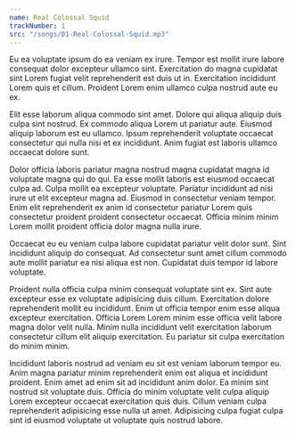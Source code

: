 ```yaml
---
name: Real Colossal Squid
trackNumber: 1
src: "/songs/01-Real-Colossal-Squid.mp3"
---
```

Eu ea voluptate ipsum do ea veniam ex irure. Tempor est mollit irure labore consequat dolor excepteur ullamco sint. Exercitation do magna cupidatat sint Lorem fugiat velit reprehenderit est duis ut in. Exercitation incididunt Lorem quis et cillum. Proident Lorem enim ullamco culpa nostrud aute eu ex.

Elit esse laborum aliqua commodo sint amet. Dolore qui aliqua aliquip duis culpa sint nostrud. Ex commodo aliqua Lorem ut pariatur aute. Eiusmod aliquip laborum est eu ullamco. Ipsum reprehenderit voluptate occaecat consectetur qui nulla nisi et ex incididunt. Anim fugiat est laboris ullamco occaecat dolore sunt.

Dolor officia laboris pariatur magna nostrud magna cupidatat magna id voluptate magna qui do qui. Ea esse mollit laboris est eiusmod occaecat culpa ad. Culpa mollit ea excepteur voluptate. Pariatur incididunt ad nisi irure ut elit excepteur magna ad. Eiusmod in consectetur veniam tempor. Enim elit reprehenderit ex anim id consectetur pariatur Lorem quis consectetur proident proident consectetur occaecat. Officia minim minim Lorem mollit proident officia dolor magna nulla irure.

Occaecat eu eu veniam culpa labore cupidatat pariatur velit dolor sunt. Sint incididunt aliquip do consequat. Ad consectetur sunt amet cillum commodo aute mollit pariatur ea nisi aliqua est non. Cupidatat duis tempor id labore voluptate.

Proident nulla officia culpa minim consequat voluptate sint ex. Sint aute excepteur esse ex voluptate adipisicing duis cillum. Exercitation dolore reprehenderit mollit eu incididunt. Enim ut officia tempor enim esse aliqua excepteur exercitation. Officia Lorem Lorem minim esse officia velit labore magna dolor velit nulla. Minim nulla incididunt velit exercitation laborum consectetur cillum elit aliquip exercitation. Eu pariatur sit culpa exercitation do minim minim.

Incididunt laboris nostrud ad veniam eu sit est veniam laborum tempor eu. Anim magna pariatur minim reprehenderit enim est aliqua et incididunt proident. Enim amet ad enim sit ad incididunt anim dolor. Ea minim sint nostrud sit voluptate duis. Officia do minim voluptate velit culpa aliquip Lorem excepteur occaecat exercitation quis duis. Cillum veniam culpa reprehenderit adipisicing esse nulla ut amet. Adipisicing culpa fugiat culpa sint id eiusmod voluptate ut voluptate quis nostrud labore.


